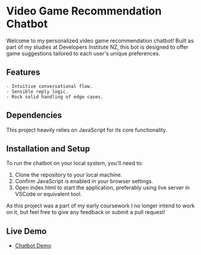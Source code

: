 # Video Game Recommendation Chatbot

Welcome to my personalized video game recommendation chatbot! Built as part of my studies at Developers Institute NZ, this bot is designed to offer game suggestions tailored to each user's unique preferences. 

## Features

    - Intuitive conversational flow.
    - Sensible reply logic.
    - Rock solid handling of edge cases.

## Dependencies

This project heavily relies on JavaScript for its core functionality.

## Installation and Setup

To run the chatbot on your local system, you'll need to:

1. Clone the repository to your local machine.
2. Confirm JavaScript is enabled in your browser settings.
3. Open index.html to start the application, preferably using live server in VSCode or equivalent tool.

As this project was a part of my early coursework I no longer intend to work on it, but feel free to give any feedback or submit a pull request!

## Live Demo
- [Chatbot Demo](https://taiao-chatbot-project.onrender.com/)
